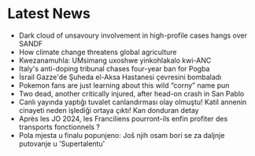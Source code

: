 # Latest News
-  Dark cloud of unsavoury involvement in high-profile cases hangs over SANDF
-  How climate change threatens global agriculture
-  Kwezanamuhla: UMsimang uxoshwe yinkohlakalo kwi-ANC
-  Italy's anti-doping tribunal chases four-year ban for Pogba
-  İsrail Gazze'de Şuheda el-Aksa Hastanesi çevresini bombaladı
-  Pokemon fans are just learning about this wild “corny” name pun
-  Two dead, another critically injured, after head-on crash in San Pablo
-  Canlı yayında yaptığı tuvalet canlandırması olay olmuştu! Katil annenin cinayeti neden işlediği ortaya çıktı! Kan donduran detay
-  Après les JO 2024, les Franciliens pourront-ils enfin profiter des transports fonctionnels ?
-  Pola mjesta u finalu popunjeno: Još njih osam bori se za daljnje putovanje u 'Supertalentu'
